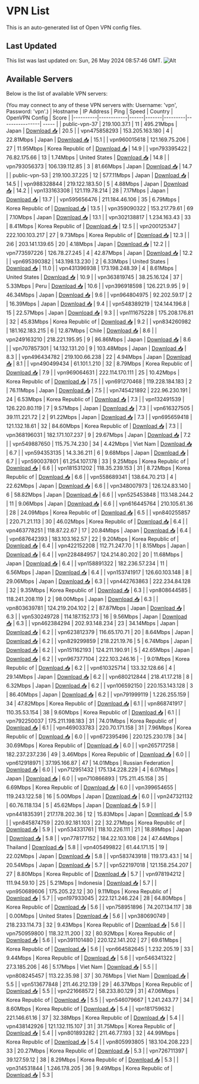 # VPN List

This is an auto-generated list of Open VPN config files.

## Last Updated

This list was last updated on: Sun, 26 May 2024 08:57:46 GMT.
![Alt](https://repobeats.axiom.co/api/embed/186b98318ef1479477931607c1ad7d823f12451f.svg "Repobeats analytics image")

## Available Servers

Below is the list of available VPN servers:

(You may connect to any of these VPN servers with: Username: 'vpn', Password: 'vpn'.)
| Hostname | IP Address | Ping | Speed | Country | OpenVPN Config | Score |
|----------|------------|------|-------|---------|----------------| ----- |
| public-vpn-37 | 219.100.37.1 | 11 | 495.21Mbps | Japan | [Download 📥](./configs/server_0_JP.ovpn) | 20.5 |
| vpn475858293 | 153.205.163.180 | 4 | 22.81Mbps | Japan | [Download 📥](./configs/server_1_JP.ovpn) | 15.1 |
| vpn960015618 | 121.169.75.206 | 27 | 11.95Mbps | Korea Republic of | [Download 📥](./configs/server_2_KR.ovpn) | 14.9 |
| vpn793395422 | 76.82.175.66 | 13 | 1.74Mbps | United States | [Download 📥](./configs/server_3_US.ovpn) | 14.8 |
| vpn793056373 | 106.139.112.85 | 3 | 81.66Mbps | Japan | [Download 📥](./configs/server_4_JP.ovpn) | 14.7 |
| public-vpn-53 | 219.100.37.225 | 12 | 577.11Mbps | Japan | [Download 📥](./configs/server_5_JP.ovpn) | 14.5 |
| vpn988328844 | 219.122.183.50 | 5 | 4.88Mbps | Japan | [Download 📥](./configs/server_6_JP.ovpn) | 14.2 |
| vpn133163308 | 121.119.78.214 | 28 | 7.17Mbps | Japan | [Download 📥](./configs/server_7_JP.ovpn) | 13.7 |
| vpn595656476 | 211.184.46.106 | 35 | 6.79Mbps | Korea Republic of | [Download 📥](./configs/server_8_KR.ovpn) | 13.5 |
| vpn359090322 | 153.217.79.61 | 69 | 7.10Mbps | Japan | [Download 📥](./configs/server_9_JP.ovpn) | 13.1 |
| vpn302138817 | 1.234.163.43 | 33 | 8.41Mbps | Korea Republic of | [Download 📥](./configs/server_10_KR.ovpn) | 12.5 |
| vpn200125347 | 222.100.103.217 | 27 | 9.73Mbps | Korea Republic of | [Download 📥](./configs/server_11_KR.ovpn) | 12.3 |
| 2i6 | 203.141.139.65 | 20 | 4.18Mbps | Japan | [Download 📥](./configs/server_12_JP.ovpn) | 12.2 |
| vpn773597226 | 126.78.27.245 | 4 | 42.87Mbps | Japan | [Download 📥](./configs/server_13_JP.ovpn) | 12.2 |
| vpn695390382 | 143.198.13.230 | 2 | 6.33Mbps | United States | [Download 📥](./configs/server_14_US.ovpn) | 11.0 |
| vpn431396938 | 173.198.248.39 | 4 | 8.61Mbps | United States | [Download 📥](./configs/server_15_US.ovpn) | 10.9 |
| vpn363819745 | 38.25.16.124 | 37 | 5.33Mbps | Peru | [Download 📥](./configs/server_16_PE.ovpn) | 10.6 |
| vpn396918598 | 126.221.9.95 | 9 | 46.34Mbps | Japan | [Download 📥](./configs/server_17_JP.ovpn) | 9.6 |
| vpn964804975 | 92.202.59.17 | 2 | 16.39Mbps | Japan | [Download 📥](./configs/server_18_JP.ovpn) | 9.4 |
| vpn548389219 | 124.144.196.8 | 15 | 22.57Mbps | Japan | [Download 📥](./configs/server_19_JP.ovpn) | 9.3 |
| vpn111675228 | 175.208.176.81 | 32 | 45.83Mbps | Korea Republic of | [Download 📥](./configs/server_20_KR.ovpn) | 9.2 |
| vpn834260982 | 181.162.183.215 | 6 | 12.87Mbps | Chile | [Download 📥](./configs/server_21_CL.ovpn) | 8.6 |
| vpn249163210 | 218.221.195.95 | 9 | 86.86Mbps | Japan | [Download 📥](./configs/server_22_JP.ovpn) | 8.6 |
| vpn707857301 | 14.132.131.20 | 9 | 103.48Mbps | Japan | [Download 📥](./configs/server_23_JP.ovpn) | 8.3 |
| vpn496434782 | 219.100.66.238 | 22 | 4.94Mbps | Japan | [Download 📥](./configs/server_24_JP.ovpn) | 8.1 |
| vpn490499434 | 61.101.1.210 | 32 | 8.79Mbps | Korea Republic of | [Download 📥](./configs/server_25_KR.ovpn) | 7.9 |
| vpn969064631 | 222.114.170.111 | 25 | 10.42Mbps | Korea Republic of | [Download 📥](./configs/server_26_KR.ovpn) | 7.5 |
| vpn691270468 | 119.228.184.183 | 2 | 76.11Mbps | Japan | [Download 📥](./configs/server_27_JP.ovpn) | 7.5 |
| vpn745421892 | 222.96.230.191 | 24 | 6.53Mbps | Korea Republic of | [Download 📥](./configs/server_28_KR.ovpn) | 7.3 |
| vpn132491539 | 126.220.80.119 | 7 | 9.57Mbps | Japan | [Download 📥](./configs/server_29_JP.ovpn) | 7.3 |
| vpn616327505 | 39.111.221.72 | 2 | 91.22Mbps | Japan | [Download 📥](./configs/server_30_JP.ovpn) | 7.3 |
| vpn695659418 | 121.132.18.61 | 32 | 84.60Mbps | Korea Republic of | [Download 📥](./configs/server_31_KR.ovpn) | 7.3 |
| vpn368196031 | 182.171.107.237 | 9 | 29.67Mbps | Japan | [Download 📥](./configs/server_32_JP.ovpn) | 7.2 |
| vpn549887650 | 115.75.74.230 | 34 | 4.42Mbps | Viet Nam | [Download 📥](./configs/server_33_VN.ovpn) | 6.7 |
| vpn594353135 | 14.3.36.211 | 6 | 9.68Mbps | Japan | [Download 📥](./configs/server_34_JP.ovpn) | 6.7 |
| vpn590037801 | 61.254.107.178 | 33 | 9.25Mbps | Korea Republic of | [Download 📥](./configs/server_35_KR.ovpn) | 6.6 |
| vpn181531202 | 118.35.239.153 | 31 | 8.72Mbps | Korea Republic of | [Download 📥](./configs/server_36_KR.ovpn) | 6.6 |
| vpn558689341 | 138.64.70.213 | 4 | 22.62Mbps | Japan | [Download 📥](./configs/server_37_JP.ovpn) | 6.6 |
| vpn348007973 | 126.124.83.140 | 6 | 58.82Mbps | Japan | [Download 📥](./configs/server_38_JP.ovpn) | 6.6 |
| vpn525453848 | 113.148.244.2 | 11 | 9.06Mbps | Japan | [Download 📥](./configs/server_39_JP.ovpn) | 6.6 |
| vpn616445764 | 210.105.61.36 | 28 | 24.09Mbps | Korea Republic of | [Download 📥](./configs/server_40_KR.ovpn) | 6.5 |
| vpn840255857 | 220.71.21.113 | 30 | 46.02Mbps | Korea Republic of | [Download 📥](./configs/server_41_KR.ovpn) | 6.4 |
| vpn463778251 | 118.87.22.67 | 17 | 20.84Mbps | Japan | [Download 📥](./configs/server_42_JP.ovpn) | 6.4 |
| vpn687642393 | 183.103.162.57 | 22 | 9.20Mbps | Korea Republic of | [Download 📥](./configs/server_43_KR.ovpn) | 6.4 |
| vpn422152208 | 112.71.247.70 | 1 | 8.15Mbps | Japan | [Download 📥](./configs/server_44_JP.ovpn) | 6.4 |
| vpn228484957 | 124.214.80.202 | 20 | 11.68Mbps | Japan | [Download 📥](./configs/server_45_JP.ovpn) | 6.4 |
| vpn158891322 | 182.236.57.234 | 11 | 6.56Mbps | Japan | [Download 📥](./configs/server_46_JP.ovpn) | 6.4 |
| vpn153741917 | 126.60.103.148 | 8 | 29.06Mbps | Japan | [Download 📥](./configs/server_47_JP.ovpn) | 6.3 |
| vpn442763863 | 222.234.84.128 | 32 | 9.35Mbps | Korea Republic of | [Download 📥](./configs/server_48_KR.ovpn) | 6.3 |
| vpn808644585 | 118.241.208.119 | 2 | 98.00Mbps | Japan | [Download 📥](./configs/server_49_JP.ovpn) | 6.3 |
| vpn803639781 | 124.219.204.102 | 2 | 87.87Mbps | Japan | [Download 📥](./configs/server_50_JP.ovpn) | 6.3 |
| vpn530249728 | 114.187.152.173 | 16 | 9.56Mbps | Japan | [Download 📥](./configs/server_51_JP.ovpn) | 6.3 |
| vpn462384294 | 202.93.148.234 | 23 | 34.14Mbps | Japan | [Download 📥](./configs/server_52_JP.ovpn) | 6.2 |
| vpn623812379 | 116.65.170.71 | 20 | 8.64Mbps | Japan | [Download 📥](./configs/server_53_JP.ovpn) | 6.2 |
| vpn829299859 | 218.221.19.76 | 5 | 6.74Mbps | Japan | [Download 📥](./configs/server_54_JP.ovpn) | 6.2 |
| vpn151162193 | 124.211.190.91 | 5 | 42.65Mbps | Japan | [Download 📥](./configs/server_55_JP.ovpn) | 6.2 |
| vpn967377104 | 222.103.246.16 | - | 9.01Mbps | Korea Republic of | [Download 📥](./configs/server_56_KR.ovpn) | 6.2 |
| vpn610325714 | 133.32.128.66 | 4 | 29.14Mbps | Japan | [Download 📥](./configs/server_57_JP.ovpn) | 6.2 |
| vpn680212844 | 218.41.17.218 | 8 | 6.32Mbps | Japan | [Download 📥](./configs/server_58_JP.ovpn) | 6.2 |
| vpn106592150 | 220.153.143.128 | 3 | 86.40Mbps | Japan | [Download 📥](./configs/server_59_JP.ovpn) | 6.2 |
| vpn791999119 | 1.226.255.159 | 34 | 47.82Mbps | Korea Republic of | [Download 📥](./configs/server_60_KR.ovpn) | 6.1 |
| vpn868741917 | 110.35.53.154 | 38 | 9.60Mbps | Korea Republic of | [Download 📥](./configs/server_61_KR.ovpn) | 6.1 |
| vpn792250037 | 175.211.198.183 | 31 | 74.01Mbps | Korea Republic of | [Download 📥](./configs/server_62_KR.ovpn) | 6.1 |
| vpn469033783 | 220.70.171.158 | 31 | 7.96Mbps | Korea Republic of | [Download 📥](./configs/server_63_KR.ovpn) | 6.0 |
| vpn672395496 | 220.125.230.178 | 34 | 30.69Mbps | Korea Republic of | [Download 📥](./configs/server_64_KR.ovpn) | 6.0 |
| vpn265717258 | 182.237.237.236 | 49 | 3.46Mbps | Korea Republic of | [Download 📥](./configs/server_65_KR.ovpn) | 6.0 |
| vpn612918971 | 37.195.166.87 | 47 | 14.01Mbps | Russian Federation | [Download 📥](./configs/server_66_RU.ovpn) | 6.0 |
| vpn712951432 | 175.134.228.229 | 4 | 6.07Mbps | Japan | [Download 📥](./configs/server_67_JP.ovpn) | 6.0 |
| vpn710866893 | 175.211.45.158 | 35 | 6.69Mbps | Korea Republic of | [Download 📥](./configs/server_68_KR.ovpn) | 6.0 |
| vpn399654655 | 119.243.122.58 | 16 | 5.00Mbps | Japan | [Download 📥](./configs/server_69_JP.ovpn) | 6.0 |
| vpn247321132 | 60.76.118.134 | 5 | 45.62Mbps | Japan | [Download 📥](./configs/server_70_JP.ovpn) | 5.9 |
| vpn441835391 | 217.178.202.36 | 12 | 15.83Mbps | Japan | [Download 📥](./configs/server_71_JP.ovpn) | 5.9 |
| vpn845874759 | 220.92.181.103 | 22 | 32.27Mbps | Korea Republic of | [Download 📥](./configs/server_72_KR.ovpn) | 5.9 |
| vpn534331761 | 118.10.226.111 | 21 | 18.89Mbps | Japan | [Download 📥](./configs/server_73_JP.ovpn) | 5.8 |
| vpn778177152 | 184.22.103.108 | 24 | 47.44Mbps | Thailand | [Download 📥](./configs/server_74_TH.ovpn) | 5.8 |
| vpn405499822 | 61.44.171.15 | 19 | 22.02Mbps | Japan | [Download 📥](./configs/server_75_JP.ovpn) | 5.8 |
| vpn583743918 | 119.173.43.1 | 14 | 20.54Mbps | Japan | [Download 📥](./configs/server_76_JP.ovpn) | 5.7 |
| vpn522197018 | 121.158.254.207 | 27 | 8.80Mbps | Korea Republic of | [Download 📥](./configs/server_77_KR.ovpn) | 5.7 |
| vpn978194212 | 111.94.59.10 | 25 | 5.21Mbps | Indonesia | [Download 📥](./configs/server_78_ID.ovpn) | 5.7 |
| vpn950689606 | 175.205.22.12 | 30 | 9.11Mbps | Korea Republic of | [Download 📥](./configs/server_79_KR.ovpn) | 5.7 |
| vpn197933045 | 222.121.246.224 | 28 | 64.80Mbps | Korea Republic of | [Download 📥](./configs/server_80_KR.ovpn) | 5.6 |
| vpn758951896 | 74.207.134.117 | 38 | 0.00Mbps | United States | [Download 📥](./configs/server_81_US.ovpn) | 5.6 |
| vpn380690749 | 218.233.114.73 | 32 | 9.43Mbps | Korea Republic of | [Download 📥](./configs/server_82_KR.ovpn) | 5.6 |
| vpn750959800 | 118.32.11.200 | 32 | 80.92Mbps | Korea Republic of | [Download 📥](./configs/server_83_KR.ovpn) | 5.6 |
| vpn391101480 | 220.122.141.202 | 27 | 69.61Mbps | Korea Republic of | [Download 📥](./configs/server_84_KR.ovpn) | 5.6 |
| vpn664582645 | 1.232.205.19 | 33 | 9.44Mbps | Korea Republic of | [Download 📥](./configs/server_85_KR.ovpn) | 5.6 |
| vpn546341322 | 27.3.185.206 | 46 | 5.17Mbps | Viet Nam | [Download 📥](./configs/server_86_VN.ovpn) | 5.5 |
| vpn808245457 | 113.22.35.98 | 37 | 30.76Mbps | Viet Nam | [Download 📥](./configs/server_87_VN.ovpn) | 5.5 |
| vpn513677848 | 211.46.212.139 | 29 | 46.37Mbps | Korea Republic of | [Download 📥](./configs/server_88_KR.ovpn) | 5.5 |
| vpn221668572 | 58.233.80.129 | 31 | 47.06Mbps | Korea Republic of | [Download 📥](./configs/server_89_KR.ovpn) | 5.5 |
| vpn546079667 | 1.241.243.77 | 34 | 8.60Mbps | Korea Republic of | [Download 📥](./configs/server_90_KR.ovpn) | 5.4 |
| vpn181759632 | 221.146.61.16 | 37 | 32.38Mbps | Korea Republic of | [Download 📥](./configs/server_91_KR.ovpn) | 5.4 |
| vpn438142926 | 121.132.115.107 | 31 | 31.75Mbps | Korea Republic of | [Download 📥](./configs/server_92_KR.ovpn) | 5.4 |
| vpn801893282 | 211.46.77.193 | 32 | 44.99Mbps | Korea Republic of | [Download 📥](./configs/server_93_KR.ovpn) | 5.4 |
| vpn805993805 | 183.104.208.223 | 33 | 20.27Mbps | Korea Republic of | [Download 📥](./configs/server_94_KR.ovpn) | 5.3 |
| vpn726711397 | 39.127.59.12 | 38 | 8.29Mbps | Korea Republic of | [Download 📥](./configs/server_95_KR.ovpn) | 5.3 |
| vpn314531844 | 1.246.178.205 | 36 | 9.49Mbps | Korea Republic of | [Download 📥](./configs/server_96_KR.ovpn) | 5.3 |
